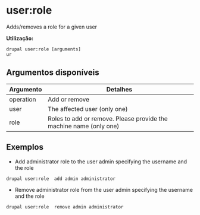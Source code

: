 # user:role
Adds/removes a role for a given user

**Utilização:**
```
drupal user:role [arguments]
ur
```

## Argumentos disponíveis
Argumento | Detalhes
---------|-------------
operation | Add or remove
user | The affected user (only one)
role | Roles to add or remove. Please provide the machine name (only one)

## Exemplos
* Add administrator role to the user admin specifying the username and the role
```
drupal user:role  add admin administrator
```
* Remove administrator role from the user admin specifying the username and the role
```
drupal user:role  remove admin administrator
```
